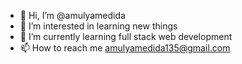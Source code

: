 - 👋 Hi, I’m @amulyamedida
- 👀 I’m interested in learning new things
- 🌱 I’m currently learning full stack web development
- 📫 How to reach me amulyamedida135@gmail.com

<!---
amulyamedida/amulyamedida is a ✨ special ✨ repository because its `README.md` (this file) appears on your GitHub profile.
You can click the Preview link to take a look at your changes.
--->
